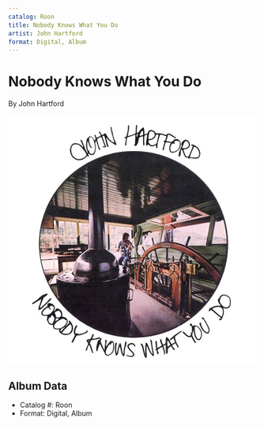 ```yaml
---
catalog: Roon
title: Nobody Knows What You Do
artist: John Hartford
format: Digital, Album
---
```


# Nobody Knows What You Do

By John Hartford

![](../../assets/albumcovers/John_Hartford-Nobody_Knows_What_You_Do.png)

## Album Data

- Catalog #: Roon
- Format: Digital, Album

